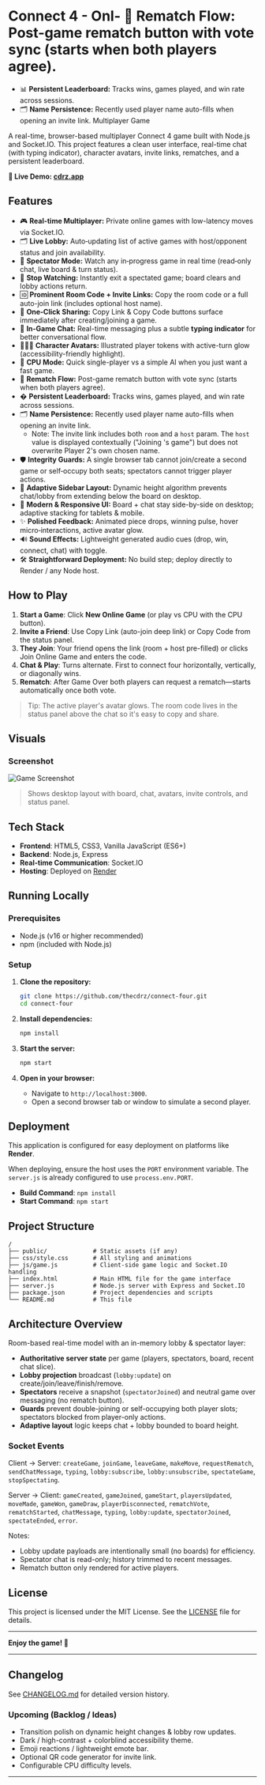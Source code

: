 # Connect 4 - Onl- 🔄 **Rematch Flow:** Post-game rematch button with vote sync (starts when both players agree).
- 📊 **Persistent Leaderboard:** Tracks wins, games played, and win rate across sessions.
- 🗂️ **Name Persistence:** Recently used player name auto-fills when opening an invite link. Multiplayer Game

A real-time, browser-based multiplayer Connect 4 game built with Node.js and Socket.IO. This project features a clean user interface, real-time chat (with typing indicator), character avatars, invite links, rematches, and a persistent leaderboard.

**🚀 Live Demo: [cdrz.app](https://cdrz.app)**

## Features

- 🎮 **Real-time Multiplayer:** Private online games with low-latency moves via Socket.IO.
- 🗂️ **Live Lobby:** Auto‑updating list of active games with host/opponent status and join availability.
- 👀 **Spectator Mode:** Watch any in‑progress game in real time (read‑only chat, live board & turn status).
- 🚪 **Stop Watching:** Instantly exit a spectated game; board clears and lobby actions return.
- 🆔 **Prominent Room Code + Invite Links:** Copy the room code or a full auto-join link (includes optional host name).
- 🔗 **One‑Click Sharing:** Copy Link & Copy Code buttons surface immediately after creating/joining a game.
- 💬 **In-Game Chat:** Real-time messaging plus a subtle **typing indicator** for better conversational flow.
- 🧑‍🤝‍🧑 **Character Avatars:** Illustrated player tokens with active-turn glow (accessibility-friendly highlight).
- 🧠 **CPU Mode:** Quick single-player vs a simple AI when you just want a fast game.
- 🔄 **Rematch Flow:** Post-game rematch button with vote sync (starts when both players agree).
- � **Persistent Leaderboard:** Tracks wins, games played, and win rate across sessions.
- 🗂️ **Name Persistence:** Recently used player name auto-fills when opening an invite link.
    - Note: The invite link includes both `room` and a `host` param. The `host` value is displayed contextually ("Joining <host>'s game") but does not overwrite Player 2's own chosen name.
- 🛡️ **Integrity Guards:** A single browser tab cannot join/create a second game or self‑occupy both seats; spectators cannot trigger player actions.
- 🧭 **Adaptive Sidebar Layout:** Dynamic height algorithm prevents chat/lobby from extending below the board on desktop.
- 🎨 **Modern & Responsive UI:** Board + chat stay side-by-side on desktop; adaptive stacking for tablets & mobile.
- ✨ **Polished Feedback:** Animated piece drops, winning pulse, hover micro‑interactions, active avatar glow.
- 🔊 **Sound Effects:** Lightweight generated audio cues (drop, win, connect, chat) with toggle.
- 🛠️ **Straightforward Deployment:** No build step; deploy directly to Render / any Node host.

## How to Play

1. **Start a Game**: Click **New Online Game** (or play vs CPU with the CPU button).
2. **Invite a Friend**: Use Copy Link (auto-join deep link) or Copy Code from the status panel.
3. **They Join**: Your friend opens the link (room + host pre-filled) or clicks Join Online Game and enters the code.
4. **Chat & Play**: Turns alternate. First to connect four horizontally, vertically, or diagonally wins.
5. **Rematch**: After Game Over both players can request a rematch—starts automatically once both vote.

> Tip: The active player's avatar glows. The room code lives in the status panel above the chat so it's easy to copy and share.

## Visuals

### Screenshot

![Game Screenshot](assets/ScreenshotDemo.png)

> Shows desktop layout with board, chat, avatars, invite controls, and status panel.

## Tech Stack

-   **Frontend**: HTML5, CSS3, Vanilla JavaScript (ES6+)
-   **Backend**: Node.js, Express
-   **Real-time Communication**: Socket.IO
-   **Hosting**: Deployed on [Render](https://render.com)

## Running Locally

### Prerequisites
-   Node.js (v16 or higher recommended)
-   npm (included with Node.js)

### Setup

1.  **Clone the repository:**
    ```bash
    git clone https://github.com/thecdrz/connect-four.git
    cd connect-four
    ```

2.  **Install dependencies:**
    ```bash
    npm install
    ```

3.  **Start the server:**
    ```bash
    npm start
    ```

4.  **Open in your browser:**
    -   Navigate to `http://localhost:3000`.
    -   Open a second browser tab or window to simulate a second player.

## Deployment

This application is configured for easy deployment on platforms like **Render**.

When deploying, ensure the host uses the `PORT` environment variable. The `server.js` is already configured to use `process.env.PORT`.

-   **Build Command**: `npm install`
-   **Start Command**: `npm start`

## Project Structure

```
/
├── public/             # Static assets (if any)
├── css/style.css       # All styling and animations
├── js/game.js          # Client-side game logic and Socket.IO handling
├── index.html          # Main HTML file for the game interface
├── server.js           # Node.js server with Express and Socket.IO
├── package.json        # Project dependencies and scripts
└── README.md           # This file
```

## Architecture Overview

Room-based real-time model with an in-memory lobby & spectator layer:

- **Authoritative server state** per game (players, spectators, board, recent chat slice).
- **Lobby projection** broadcast (`lobby:update`) on create/join/leave/finish/remove.
- **Spectators** receive a snapshot (`spectatorJoined`) and neutral game over messaging (no rematch button).
- **Guards** prevent double-joining or self-occupying both player slots; spectators blocked from player-only actions.
- **Adaptive layout** logic keeps chat + lobby bounded to board height.

### Socket Events
Client → Server: `createGame`, `joinGame`, `leaveGame`, `makeMove`, `requestRematch`, `sendChatMessage`, `typing`, `lobby:subscribe`, `lobby:unsubscribe`, `spectateGame`, `stopSpectating`.

Server → Client: `gameCreated`, `gameJoined`, `gameStart`, `playersUpdated`, `moveMade`, `gameWon`, `gameDraw`, `playerDisconnected`, `rematchVote`, `rematchStarted`, `chatMessage`, `typing`, `lobby:update`, `spectatorJoined`, `spectateEnded`, `error`.

Notes:
- Lobby update payloads are intentionally small (no boards) for efficiency.
- Spectator chat is read-only; history trimmed to recent messages.
- Rematch button only rendered for active players.

## License

This project is licensed under the MIT License. See the [LICENSE](LICENSE) file for details.

---

**Enjoy the game! 🎉**

---

## Changelog

See [CHANGELOG.md](CHANGELOG.md) for detailed version history.

### Upcoming (Backlog / Ideas)
- Transition polish on dynamic height changes & lobby row updates.
- Dark / high-contrast + colorblind accessibility theme.
- Emoji reactions / lightweight emote bar.
- Optional QR code generator for invite link.
- Configurable CPU difficulty levels.

---

